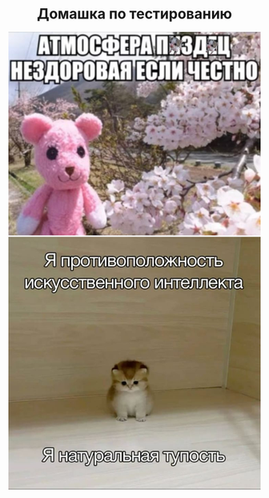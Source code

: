 <div align="center">
  <h1>Домашка по тестированию</h1> 
  <img src="/img/1.jpg" width="900"/>
  <img src="/img/2.jpg" width="900"/>
</div>
